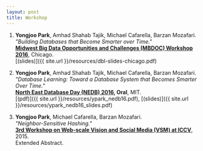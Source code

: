 ```yaml
---
layout: post
title: Workshop
---
```


1. **Yongjoo Park**, Amhad Shahab Tajik, Michael Cafarella, Barzan Mozafari.  
   *"Building Databases that Become Smarter over Time."*  
   **[Midwest Big Data Opportunities and Challenges (MBDOC) Workshop
   2016](http://people.cs.uchicago.edu/~aelmore/mbdoc.html)**,
   Chicago.  
   [(slides)]({{ site.url }}/resources/dbl-slides-chicago.pdf)

1. **Yongjoo Park**, Amhad Shahab Tajik, Michael Cafarella, Barzan Mozafari.  
   *"Database Learning: Toward a Database System that Becomes Smarter Over Time."*  
   **[North East Database Day (NEDB) 2016](http://mitdbg.github.io/nedbday/2016/), Oral**, MIT.  
   [(pdf)]({{ site.url }}/resources/ypark_nedb16.pdf),
   [(slides)]({{ site.url }}/resources/ypark_nedb16_slides.pdf)

1. **Yongjoo Park**, Michael Cafarella, Barzan Mozafari.  
   *"Neighbor-Sensitive Hashing."*  
   **[3rd Workshop on Web-scale Vision and Social Media
   (VSM) at ICCV](https://sites.google.com/site/vsm2015iccv/)**, 2015.  
   Extended Abstract.
